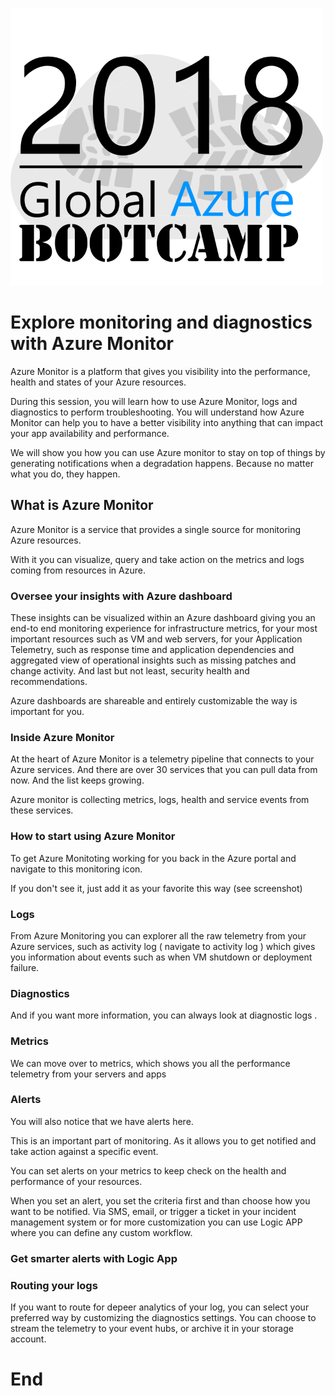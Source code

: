 ![gablogo][gablogo]

# Explore monitoring and diagnostics with Azure Monitor

Azure Monitor is a platform that gives you visibility into the performance, health and states of your Azure resources.

During this session, you will learn how to use Azure Monitor, logs and diagnostics to perform troubleshooting. You will understand how Azure Monitor can help you to have a better visibility into anything that can impact your app availability and performance. 

We will show you how you can use Azure monitor to stay on top of things by generating notifications when a degradation happens. Because no matter what you do, they happen.

## What is Azure Monitor

Azure Monitor is a service that provides a single source for monitoring Azure resources.

With it you can visualize, query and take action on the metrics and logs coming from resources in Azure.

### Oversee your insights with Azure dashboard

These insights can be visualized within an Azure dashboard giving you an end-to end monitoring experience for infrastructure metrics, for your most important resources such as VM and web servers, for your Application Telemetry, such as response time and application dependencies and aggregated view of operational insights such as missing patches and change activity. And last but not least, security health and recommendations.

Azure dashboards are shareable and entirely customizable the way is important for you.

### Inside Azure Monitor

At the heart of Azure Monitor is a telemetry pipeline that connects to your Azure services.  And there are over 30 services that you can pull data from now. And the list keeps growing.

Azure monitor is collecting metrics, logs, health and service events from these services.

### How to start using Azure Monitor

To get Azure Monitoting working for you back in the Azure portal and navigate to this monitoring icon.

If you don't see it, just add it as your favorite this way (see screenshot)

### Logs

From Azure Monitoring you can explorer all the raw telemetry from your Azure services, such as activity log ( navigate to activity log ) which gives you information about events such as when VM shutdown or deployment failure.

### Diagnostics
And if you want more information, you can always look at diagnostic logs .

### Metrics
We can move over to metrics, which shows you all the performance telemetry from your servers and apps

### Alerts
You will also notice that we have alerts here.

This is an important part of monitoring.  As it allows you to get notified and take action against a specific event.

You can set alerts on your metrics to keep check on the health and performance of your resources.

When you set an alert, you set the criteria first and than choose how you want to be notified. Via SMS, email, or trigger a ticket in your incident management system or for more customization you can use Logic APP where you can define any custom workflow. 

### Get smarter alerts with Logic App

### Routing your logs
If you want to route for depeer analytics of your log, you can select your preferred way by customizing the diagnostics settings.  You can choose to stream the telemetry to your event hubs, or archive it in your storage account.

# End


[gablogo]: ../media/logo-2018-500x444.png "Global Azure Bootcamp logo"
